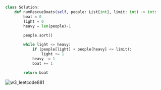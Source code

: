 ```python
class Solution:
    def numRescueBoats(self, people: List[int], limit: int) -> int:
        boat = 0
        light = 0
        heavy = len(people)-1
        
        people.sort()

        while light <= heavy:
            if (people[light] + people[heavy] <= limit):
                light += 1
            heavy -= 1
            boat += 1
            
        return boat
```

![w3_leetcode881](https://github.com/user-attachments/assets/063a619f-c783-46a3-a03c-6e0c708ec294)
